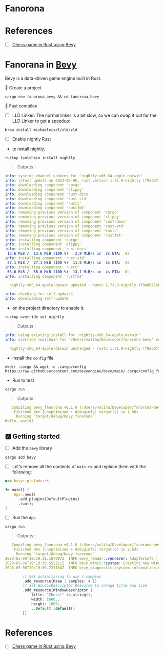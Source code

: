 # Fanorona



# References

- [ ] [Chess game in Rust using Bevy](https://caballerocoll.com/blog/bevy-chess-tutorial)

# Fanorana in [Bevy](https://bevyengine.org/)

Bevy is a data-driven game engine built in Rust. 

:round_pushpin: Create a project

```
cargo new fanorona_bevy && cd fanorona_bevy
```

:round_pushpin: Fast compiles

- [ ] LLD Linker: The normal linker is a bit slow, so we can swap it out for the LLD Linker to get a speedup:

```
brew install michaeleisel/zld/zld
```

- [ ] Enable nightly Rust

* to install nightly,

```
rustup toolchain install nightly
``` 
> Outputs :
```yaml
info: syncing channel updates for 'nightly-x86_64-apple-darwin'
info: latest update on 2023-05-06, rust version 1.71.0-nightly (f9a6b7158 2023-05-05)
info: downloading component 'cargo'
info: downloading component 'clippy'
info: downloading component 'rust-docs'
info: downloading component 'rust-std'
info: downloading component 'rustc'
info: downloading component 'rustfmt'
info: removing previous version of component 'cargo'
info: removing previous version of component 'clippy'
info: removing previous version of component 'rust-docs'
info: removing previous version of component 'rust-std'
info: removing previous version of component 'rustc'
info: removing previous version of component 'rustfmt'
info: installing component 'cargo'
info: installing component 'clippy'
info: installing component 'rust-docs'
 13.6 MiB /  13.6 MiB (100 %)   3.9 MiB/s in  2s ETA:  0s
info: installing component 'rust-std'
 27.1 MiB /  27.1 MiB (100 %)  11.9 MiB/s in  2s ETA:  0s
info: installing component 'rustc'
 55.6 MiB /  55.6 MiB (100 %)  13.1 MiB/s in  4s ETA:  0s
info: installing component 'rustfmt'

  nightly-x86_64-apple-darwin updated - rustc 1.71.0-nightly (f9a6b7158 2023-05-05) (from rustc 1.70.0-nightly (2036fdd24 2023-03-27))

info: checking for self-updates
info: downloading self-update
```

* on the project directory to enable it.

```
rustup override set nightly 
```
> Outputs :
```yaml
info: using existing install for 'nightly-x86_64-apple-darwin'
info: override toolchain for '/Users/valiha/Developer/fanorona-bevy' set to 'nightly-x86_64-apple-darwin'

  nightly-x86_64-apple-darwin unchanged - rustc 1.71.0-nightly (f9a6b7158 2023-05-05)
```

* Install the `config` file

```
mkdir .cargo && wget -o .cargo/config https://raw.githubusercontent.com/bevyengine/bevy/main/.cargo/config_fast_builds
```

* Run to test


```
cargo run
```
> Outputs :
```yaml
   Compiling bevy_fanorona v0.1.0 (/Users/valiha/Developer/fanorona-bevy)
    Finished dev [unoptimized + debuginfo] target(s) in 1.98s
     Running `target/debug/bevy_fanorona`
Hello, world!
```

## :a: Getting started

- [ ] Add the `bevy` library

```
cargo add bevy
```

- [ ] Let's remove all the contents of `main.rs` and replace them with the following:

```rust
use bevy::prelude::*;

fn main() {
    App::new()
      .add_plugins(DefaultPlugins)
      .run();
}
```

- [ ] Run the `App`

```
cargo run
```
> Outputs :
```yaml
   Compiling bevy_fanorona v0.1.0 (/Users/valiha/Developer/fanorona-bevy)
    Finished dev [unoptimized + debuginfo] target(s) in 2.63s
     Running `target/debug/bevy_fanorona`
2023-05-06T19:19:38.187097Z  INFO bevy_render::renderer: AdapterInfo { name: "AMD Radeon Pro 560", vendor: 0, device: 0, device_type: DiscreteGpu, driver: "", driver_info: "", backend: Metal }
2023-05-06T19:19:39.552211Z  INFO bevy_winit::system: Creating new window "Bevy App" (0v0)
2023-05-06T19:19:39.721104Z  INFO bevy_diagnostic::system_information_diagnostics_plugin::internal: SystemInfo { os: "MacOS 13.3.1 ", kernel: "22.4.0", cpu: "Intel(R) Core(TM) i7-7820HQ CPU @ 2.90GHz", core_count: "4", memory: "16.0 GiB" }
```

```rust
        // Set antialiasing to use 4 samples
        .add_resource(Msaa { samples: 4 })
        // Set WindowDescriptor Resource to change title and size
        .add_resource(WindowDescriptor {
            title: "Chess!".to_string(),
            width: 1600.,
            height: 1600.,
            ..Default::default()
        })
```

# References

- [ ] [Chess game in Rust using Bevy](https://caballerocoll.com/blog/bevy-chess-tutorial/)